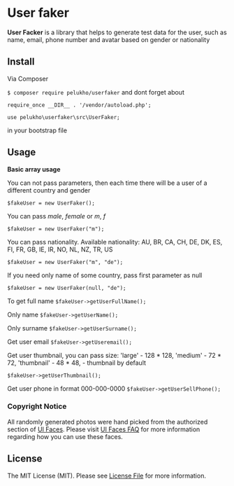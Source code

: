 # User faker

**User Facker** is a library that helps to generate test data for the user, such as name, email, phone number and avatar based on gender or nationality

## Install
Via Composer

`$ composer require pelukho/userfaker`
and dont forget about 

`require_once __DIR__ . '/vendor/autoload.php';`

`use pelukho\userfaker\src\UserFaker;` 

in your bootstrap file

## Usage
**Basic array usage**

You can not pass parameters, then each time there will be a user of a different country and gender

`$fakeUser = new UserFaker();`

You can pass _male_, _female_ or _m_, _f_

`$fakeUser = new UserFaker("m");`

You can pass nationality. Available nationality: AU, BR, CA, CH, DE, DK, ES, FI, FR, GB, IE, IR, NO, NL, NZ, TR, US

`$fakeUser = new UserFaker("m", "de");`

If you need only name of some country, pass first parameter as null

`$fakeUser = new UserFaker(null, "de");`

To get full name `$fakeUser->getUserFullName();`

Only name `$fakeUser->getUserName();`

Only surname `$fakeUser->getUserSurname();`

Get user email `$fakeUser->getUseremail();`

Get user thumbnail, you can pass size: 'large' - 128 * 128, 'medium' - 72 * 72, 'thumbnail' - 48 * 48, - thumbnail by default

`$fakeUser->getUserThumbnail();`

Get user phone in format 000-000-0000 `$fakeUser->getUserSellPhone();`

### Copyright Notice

All randomly generated photos were hand picked from the authorized section of [UI Faces](http://uifaces.com/). Please visit [UI Faces FAQ](https://web.archive.org/web/20160811185628/http://uifaces.com/faq) for more information regarding how you can use these faces.

## License

The MIT License (MIT). Please see [License File](https://github.com/zzinsidezz/pelukho-userfaker/blob/master/LICENSE) for more information.